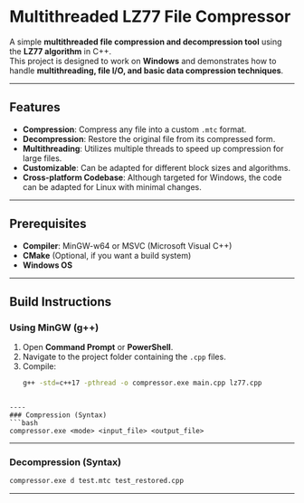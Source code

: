 # Multithreaded LZ77 File Compressor

A simple **multithreaded file compression and decompression tool** using the **LZ77 algorithm** in C++.  
This project is designed to work on **Windows** and demonstrates how to handle **multithreading, file I/O, and basic data compression techniques**.

---

## Features
- **Compression**: Compress any file into a custom `.mtc` format.
- **Decompression**: Restore the original file from its compressed form.
- **Multithreading**: Utilizes multiple threads to speed up compression for large files.
- **Customizable**: Can be adapted for different block sizes and algorithms.
- **Cross-platform Codebase**: Although targeted for Windows, the code can be adapted for Linux with minimal changes.

---

## Prerequisites
- **Compiler**: MinGW-w64 or MSVC (Microsoft Visual C++)
- **CMake** (Optional, if you want a build system)
- **Windows OS**

---

## Build Instructions

### Using MinGW (g++)
1. Open **Command Prompt** or **PowerShell**.
2. Navigate to the project folder containing the `.cpp` files.
3. Compile:
   ```bash
   g++ -std=c++17 -pthread -o compressor.exe main.cpp lz77.cpp
```

----
### Compression (Syntax)
```bash
compressor.exe <mode> <input_file> <output_file>
```
----

### Decompression (Syntax)

```bash
compressor.exe d test.mtc test_restored.cpp
```

----
